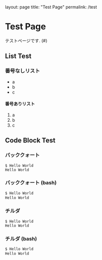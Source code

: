 layout: page
title: "Test Page"
permalink: /test

# Test Page
テストページです. (#)

## List Test
### 番号なしリスト
- a
- b
- c

#### 番号ありリスト
1. a
1. b
1. c

## Code Block Test
### バッククォート
```
$ Hello World
Hello World
```

### バッククォート (bash)
```bash
$ Hello World
Hello World
```

### チルダ
~~~
$ Hello World
Hello World
~~~

### チルダ (bash)
~~~bash
$ Hello World
Hello World
~~~

